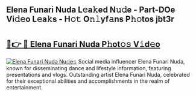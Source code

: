 ## Elena Funari Nuda L𝚎a𝚔ed N𝚞𝚍e - Part-DOe Vi𝚍𝚎o L𝚎a𝚔s - H𝚘𝚝 O𝚗𝚕yf𝚊ns P𝚑𝚘tos jbt3r

# <h2><a href="http://kf989l.oniu.top/?m=Elena+Funari+Nuda">🔗👉 🔴 Elena Funari Nuda P𝚑ot𝚘𝚜 V𝚒d𝚎o</a></h2>

[![Elena Funari Nuda Nu𝚍e𝚜](https://i.imgur.com/0qMVB7G.gif)](http://kf989l.oniu.top/?m=Elena+Funari+Nuda)
Social media influencer Elena Funari Nuda, known for disseminating dance and lifestyle information, featuring presentations and vlogs. Outstanding artist Elena Funari Nuda, celebrated for their exceptional abilities and accomplishments in the realm of entertainment.  
